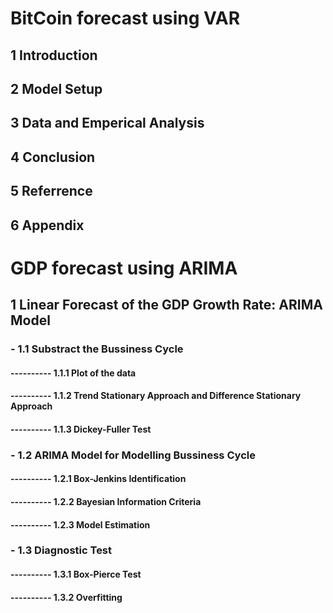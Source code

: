 # BitCoin forecast using VAR

## 1 Introduction

## 2 Model Setup

## 3 Data and Emperical Analysis

## 4 Conclusion

## 5 Referrence

## 6 Appendix








# GDP forecast using ARIMA

## 1 Linear Forecast of the GDP Growth Rate: ARIMA Model

### - 1.1 Substract the Bussiness Cycle
#### ---------- 1.1.1 Plot of the data
#### ---------- 1.1.2 Trend Stationary Approach and Difference Stationary Approach
#### ---------- 1.1.3 Dickey-Fuller Test

### - 1.2 ARIMA Model for Modelling Bussiness Cycle
#### ---------- 1.2.1 Box-Jenkins Identification
#### ---------- 1.2.2 Bayesian Information Criteria
#### ---------- 1.2.3 Model Estimation

### - 1.3 Diagnostic Test
#### ---------- 1.3.1 Box-Pierce Test
#### ---------- 1.3.2 Overfitting


